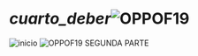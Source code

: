 # _cuarto_deber_![OPPOF19](https://github.com/AndersonDavidJaime/_cuarto_deber_/assets/124792573/a3962121-9227-40dc-8d4c-36ba40f40f54)
![inicio](https://github.com/AndersonDavidJaime/_cuarto_deber_/assets/124792573/215caa71-6600-415c-96e2-ab9c555ce60a)
![OPPOF19 SEGUNDA PARTE](https://github.com/AndersonDavidJaime/_cuarto_deber_/assets/124792573/341e5c4b-812b-469b-abaf-4eeb145ed528)
